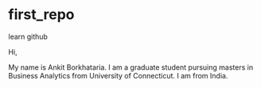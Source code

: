 # first_repo
learn github

Hi,

My name is Ankit Borkhataria. I am a graduate student pursuing masters in Business Analytics from University of Connecticut. I am from India.
